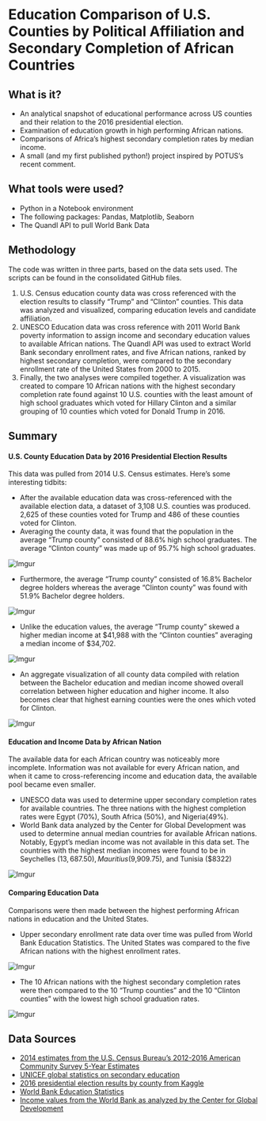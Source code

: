 # Education Comparison of U.S. Counties by Political Affiliation and Secondary Completion of African Countries

## What is it?
* An analytical snapshot of educational performance across US counties and their relation to the 2016 presidential election.
* Examination of education growth in high performing African nations.
* Comparisons of Africa’s highest secondary completion rates by median income.
* A small (and my first published python!) project inspired by POTUS’s recent comment. 

## What tools were used?
* Python in a Notebook environment
* The following packages: Pandas, Matplotlib, Seaborn
* The Quandl API to pull World Bank Data


## Methodology
The code was written in three parts, based on the data sets used. The scripts can be found in the consolidated GitHub files.
1. U.S. Census education county data was cross referenced with the election results to classify “Trump” and “Clinton” counties. This data was analyzed and visualized, comparing education levels and candidate affiliation.
2. UNESCO Education data was cross reference with 2011 World Bank poverty information to assign income and secondary education values to available African nations. The Quandl API was used to extract World Bank secondary enrollment rates, and five African nations, ranked by highest secondary completion, were compared to the secondary enrollment rate of the United States from 2000 to 2015.
3. Finally, the two analyses were compiled together. A visualization was created to compare 10 African nations with the highest secondary completion rate found against 10 U.S. counties with the least amount of high school graduates which voted for Hillary Clinton and a similar grouping of 10 counties which voted for Donald Trump in 2016. 

## Summary

#### U.S. County Education Data by 2016 Presidential Election Results

This data was pulled from 2014 U.S. Census estimates. Here’s some interesting tidbits:

* After the available education data was cross-referenced with the available election data, a dataset of 3,108 U.S. counties was produced. 2,625 of these counties voted for Trump and 486 of these counties voted for Clinton. 
* Averaging the county data, it was found that the population in the average  “Trump county” consisted of 88.6% high school graduates. The average “Clinton county” was made up of 95.7% high school graduates.

![Imgur](https://i.imgur.com/zubnKge.png)

* Furthermore, the average “Trump county” consisted of 16.8% Bachelor degree holders whereas the average “Clinton county” was found with 51.9% Bachelor degree holders. 

![Imgur](https://i.imgur.com/GuvGZf9.png)

* Unlike the education values, the average “Trump county” skewed a higher median income at $41,988 with the “Clinton counties” averaging a median income of $34,702.

![Imgur](https://i.imgur.com/y3w9yfu.png)

* An aggregate visualization of all county data compiled with relation between the Bachelor education and median income showed overall correlation between higher education and higher income. It also becomes clear that highest earning counties were the ones which voted for Clinton.

![Imgur](https://i.imgur.com/YT3APmC.png)

#### Education and Income Data by African Nation

The available data for each African country was noticeably more incomplete. Information was not available for every African nation, and when it came to cross-referencing income and education data, the available pool became even smaller. 

* UNESCO data was used to determine upper secondary completion rates for available countries. The three nations with the highest completion rates were Egypt (70%), South Africa (50%), and Nigeria(49%).
* World Bank data analyzed by the Center for Global Development was used to determine annual median countries for available African nations. Notably, Egypt’s median income was not available in this data set. The countries with the highest median incomes were found to be in Seychelles ($13,687.50), Mauritius ($9,909.75), and Tunisia ($8322)

![Imgur](https://i.imgur.com/PgN6gMU.png)

#### Comparing Education Data

Comparisons were then made between the highest performing African nations in education and the United States. 

* Upper secondary enrollment rate data over time was pulled from World Bank Education Statistics. The United States was compared to the five African nations with the highest enrollment rates. 

![Imgur](https://i.imgur.com/vZ9cxIW.png)

* The 10 African nations with the highest secondary completion rates were then compared to the 10 “Trump counties”  and the 10 “Clinton counties” with the lowest high school graduation rates.

![Imgur](https://i.imgur.com/vZctrhz.png)

## Data Sources
* [2014 estimates from the U.S. Census Bureau’s 2012-2016 American Community Survey 5-Year Estimates](https://factfinder.census.gov/faces/tableservices/jsf/pages/productview.xhtml?pid=ACS_16_5YR_S1501&prodType=table) 
* [UNICEF global statistics on secondary education](https://data.unicef.org/topic/education/secondary-education/) 
* [2016 presidential election results by county from Kaggle](https://www.kaggle.com/stevepalley/2016uspresidentialvotebycounty)
* [World Bank Education Statistics](https://www.quandl.com/data/WEDU-World-Bank-Education-Statistics)
* [Income values from the World Bank as analyzed by the Center for Global Development](https://www.cgdev.org/blog/world-bank-poverty-statistics-lack-median-income-data-so-we-filled-gap-ourselves-download-available) 
